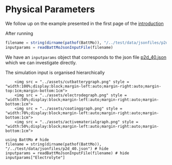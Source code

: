 # Physical Parameters

We follow up on the example presented in the first page of the [introduction](../#Getting-started) 

After running

```julia
filename = string(dirname(pathof(BattMo)), "/../test/data/jsonfiles/p2d_40.json")
inputparams = readBattMoJsonInputFile(filename)
```

We have an `inputparams` object that corresponds to the json file [p2d_40.json](https://github.com/BattMoTeam/BattMo.jl/blob/main/test/data/jsonfiles/p2d_40.json) which we can investigate directly.

The simulation input is organised hierarchically 

````@raw html
    <img src = "../assets/cutbatterygraph.png" style = "width:100%;display:block;margin-left:auto;margin-right:auto;margin-top:1cm;margin-bottom:1cm">
    <img src = "../assets/electrodegraph.png" style = "width:50%;display:block;margin-left:auto;margin-right:auto;margin-bottom:1cm">
    <img src = "../assets/coatinggraph.png" style = "width:70%;display:block;margin-left:auto;margin-right:auto;margin-bottom:1cm">
    <img src = "../assets/activematerialgraph.png" style = "width:50%;display:block;margin-left:auto;margin-right:auto;margin-bottom:1cm">
````

```@example
using BattMo # hide
filename = string(dirname(pathof(BattMo)), "/../test/data/jsonfiles/p2d_40.json") # hide
inputparams = readBattMoJsonInputFile(filename) # hide
inputparams["Electrolyte"]
```
